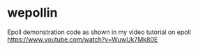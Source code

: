 # wepollin
Epoll demonstration code as shown in my video tutorial on epoll https://www.youtube.com/watch?v=WuwUk7Mk80E
